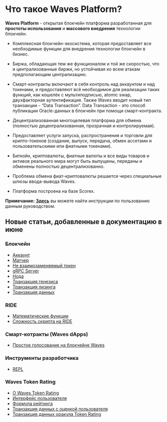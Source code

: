 # Что такое Waves Platform?

**Waves Platform** - открытая блокчейн платформа разработанная для **простоты использования** и **массового внедрения** технологии блокчейн.

* Комплексная блокчейн-экосистема, которая предоставляет все необходимые функции для внедрения технологии блокчейн в бизнес.
* Биржа, обладающая тем же функционалом и той же скоростью, что и централизованные биржи, но устойчивая ко всем атакам предполагающим централизацию.
* Смарт-контракты включают в себя контроль над аккаунтом и над токенами, и предоставляют всё необходимое для реализации таких функций, как кошелёк с мультиподписью, atomic swap, двухфакторная аутентификация. Также Waves вводит новый тип транзакции - “Data Transaction”. Data Transaction - это способ публикации Oracle-данных  в блокчейн при помощи смарт-контракта.

* Децентрализованная многоцелевая платформа для обмена (полностью децентрализованная, прозрачная и контролируемая).
* Предоставляет услуги запуска, распространения и торговли для крипто-токенов (создание, выпуск, передача, обмен ассетами и пользовательскими или фиатными токенами).
* Биткойн, криптовалюты, фиатные валюты и все виды товаров и активов реального мира могут быть выпущены, переданы и обменены полностью децентрализованно.  
* Проблема обмена фиат-криптовалюты решается через специальные шлюзы ввода-вывода Waves.
* Платформа построена на базе Scorex.

**Примечание:**  [**Здесь**](https://docs.wavesplatform.com/ru/overview/how-to-use-this-guide.html) вы можете найти инструкции по пользованию данным руководством.

## Новые статьи, добавленные в документацию в июне

### Блокчейн

* [Аккаунт](blockchain/account.md)
* [Матчер](blockchain/node/matcher.md)
* [Не взаимозаменяемый токен](blockchain/token/non-fungible-token.md)
* [gRPC Server](blockchain/node/grpc-server.md)
* [Нода](blockchain/node.md)
* [Транзакция генезиса](blockchain/transaction-type/genesis-transaction.md)
* [Транзакция лизинга](blockchain/transaction-type/lease-transaction.md)
* [Транзакция данных](blockchain/transaction-type/data-transaction.md)

### RIDE

* [Математические функции](ride/functions/math-functions.md)
* [Сложность скрипта на RIDE](ride/ride-script-complexity.md)

### Смарт-котракты (Waves dApps)

* [Простое голосование на блокчейне Waves](ride/simple-voting-on-the-waves-blockchain.md)

### Инструменты разработчика

* [REPL](developer-tools/repl.md)

### Waves Token Rating

* [О Waves Token Rating](waves-token-rating/about-waves-token-rating.md)
* [Интерфейс пользователя](waves-token-rating/user-interface.md)
* [Формула рейтинга](waves-token-rating/rating-formula.md)
* [Транзакция данных с оценкой пользователя](waves-token-rating/data-transaction-with-user-s-rate.md)
* [Транзакция данных оракула Token Rating](waves-token-rating/token-rating-oracle-data-transaction.md)
